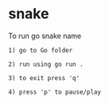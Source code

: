 # snake
To run go snake name

    1) go to Go folder
    
    2) run using go run . 
    
    3) to exit press 'q' 

    4) press 'p' to pause/play
    
